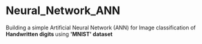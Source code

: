 # Neural_Network_ANN

Building a simple Artificial Neural Network (ANN) for Image classification of <b> Handwritten digits </b> using <b> 'MNIST' dataset </b>
